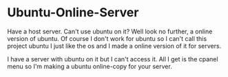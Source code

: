 # Ubuntu-Online-Server
Have a host server. Can't use ubuntu on it? Well look no further, a online version of ubuntu.
Of course I don't work for ubuntu so I can't call this project ubuntu I just like the os
and I made a online version of it for servers.

I have a server with ubuntu on it but I can't access it. All I get is the cpanel menu
so I'm making a ubuntu online-copy for your server.
